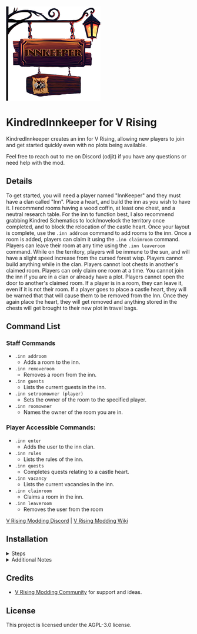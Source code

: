 ![](logo.png)
# KindredInnkeeper for V Rising

KindredInnkeeper creates an inn for V Rising, allowing new players to join and get started quickly even with no plots being available.

Feel free to reach out to me on Discord (odjit) if you have any questions or need help with the mod.

## Details
To get started, you will need a player named "InnKeeper" and they must have a clan called "Inn".
Place a heart, and build the inn as you wish to have it. I recommend rooms having a wood coffin, at least one chest, and a neutral research table.
For the inn to function best, I also recommend grabbing Kindred Schematics to lock/movelock the territory once completed, and to block the relocation of the castle heart.
Once your layout is complete, use the `.inn addroom` command to add rooms to the inn. Once a room is added, players can claim it using the `.inn claimroom` command. Players can leave their room at any time using the `.inn leaveroom` command.
While on the territory, players will be immune to the sun, and will have a slight speed increase from the cursed forest wisp.
Players cannot build anything while in the clan.
Players cannot loot chests in another's claimed room.
Players can only claim one room at a time.
You cannot join the inn if you are in a clan or already have a plot.
Players cannot open the door to another's claimed room.
If a player is in a room, they can leave it, even if it is not their room.
If a player goes to place a castle heart, they will be warned that that will cause them to be removed from the Inn. Once they again place the heart, they will get removed and anything stored in the chests will get brought to their new plot in travel bags.


## Command List

### Staff Commands
- `.inn addroom`
  - Adds a room to the inn.
- `.inn removeroom`
  - Removes a room from the inn.
- `.inn guests`
  - Lists the current guests in the inn.
- `.inn setroomowner (player)`
  - Sets the owner of the room to the specified player.
- `.inn roomowner`
  - Names the owner of the room you are in.

### Player Accessible Commands:
- `.inn enter`
  - Adds the user to the inn clan.
- `.inn rules`
  - Lists the rules of the inn.
- `.inn quests`
  - Completes quests relating to a castle heart.
- `.inn vacancy`
  - Lists the current vacancies in the inn.
- `.inn claimroom`
  - Claims a room in the inn.
- `.inn leaveroom`
  - Removes the user from the room

 

[V Rising Modding Discord](https://vrisingmods.com/discord)                     |          [V Rising Modding Wiki](https://wiki.vrisingmods.com)



## Installation
<details> <summary>Steps</summary>

1. Install BepInEx, which is required for modding VRising. Follow the instructions provided at [BepInEx Installation Guide](https://wiki.vrisingmods.com/user/bepinex_install.html) to set it up correctly in your VRising game directory.

2. Download the KindredInnkeeper mod along with its dependencies (VCF). Ensure you select the correct versions that are compatible with your game.

3. After downloading, locate the .dll files for KindredInnkeeper and its dependencies. Move or copy these .dll files into the `BepInEx\Plugins` directory within your VRising installation folder.

   - **Single Player Note:**
     - If you are playing in single player mode, you will need to install [ServerLaunchFix](https://thunderstore.io/c/v-rising/p/Mythic/ServerLaunchFix/). This is a server-side mod that is essential for making the commands work properly on the client side. Make sure to download and place it in the same `BepInEx\Plugins` directory.

4. Launch the Game: Start VRising. If everything has been set up correctly, KindredInnkeeper should now be active in the game.

</details>
<details><summary>Additional Notes</summary>

- **Using Commands:** The commands for KindredInnkeeper go into the chat box, not the console. However, players will first need to authenticate themselves in the console chat. You can find instructions on how to do this [here](https://wiki.vrisingmods.com/user/Using_Server_Mods.html).
- For thorough mod installation instructions and troubleshooting, visit [VRising Mod Installation Guide](https://wiki.vrisingmods.com/user/Mod_Install.html).
- If you encounter any issues, refer to the V Rising Modding Community discord for tech support. 
</details>




## Credits

- [V Rising Modding Community](https://vrisingmods.com) for support and ideas.

## License

This project is licensed under the AGPL-3.0 license.